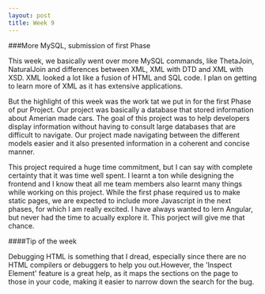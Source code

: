 ```yaml
---
layout: post
title: Week 9
---
```


###More MySQL, submission of first Phase

This week, we basically went over more MySQL commands, like ThetaJoin, NaturalJoin and differences between XML, XML with DTD and XML with XSD. XML looked a lot like a fusion of HTML and SQL code. I plan on getting to learn more of XML as it has extensive applications. 

But the highlight of this week was the work tat we put in for the first Phase of pur Project. Our project was basically a database that stored information about Amerian made cars. The goal of this project was to help developers display information without having to consult large databases that are difficult to navigate. Our project made navigating between the different models easier and it also presented information in a coherent and concise manner. 

This project required a huge time commitment, but I can say with complete certainty that it was time well spent. I learnt a ton while designing the frontend and I know theat all me team members also learnt many things while working on this project. While the first phase required us to make static pages, we are expected to include more Javascript in the next phases, for which I am really excited. I have always wanted to lern Angular, but never had the time to acually explore it. This porject will give me that chance.

####Tip of the week

Debugging HTML is something that I dread, especially since there are no HTML compilers or debuggers to help you out.However, the 'Inspect Element' feature is a great help, as it maps the sections on the page to those in your code, making it easier to narrow down the search for the bug.


